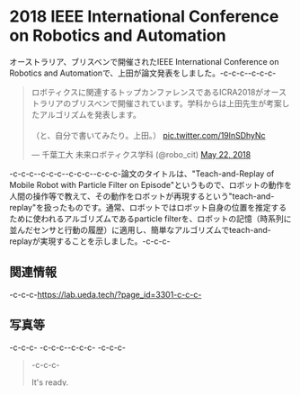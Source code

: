 # 2018 IEEE International Conference on Robotics and Automation
オーストラリア、ブリスベンで開催されたIEEE International Conference on Robotics and Automationで、上田が論文発表をしました。-c-c-c--c-c-c-<blockquote class="twitter-tweet" data-partner="tweetdeck"><p lang="ja" dir="ltr">ロボティクスに関連するトップカンファレンスであるICRA2018がオーストラリアのブリスベンで開催されています。学科からは上田先生が考案したアルゴリズムを発表します。<br><br>（と、自分で書いてみたり。上田。） <a href="https://t.co/19lnSDhyNc">pic.twitter.com/19lnSDhyNc</a></p>&mdash; 千葉工大 未来ロボティクス学科 (\@robo_cit) <a href="https://twitter.com/robo_cit/status/998792164200005632?ref_src=twsrc%5Etfw">May 22, 2018</a></blockquote>-c-c-c-<script async src="https://platform.twitter.com/widgets.js" charset="utf-8"></script>-c-c-c--c-c-c--c-c-c-論文のタイトルは、"Teach-and-Replay of Mobile Robot with Particle Filter on Episode"というもので、ロボットの動作を人間の操作等で教えて、その動作をロボットが再現するという"teach-and-replay"を扱ったものです。通常、ロボットではロボット自身の位置を推定するために使われるアルゴリズムであるparticle filterを、ロボットの記憶（時系列に並んだセンサと行動の履歴）に適用し、簡単なアルゴリズムでteach-and-replayが実現することを示しました。-c-c-c-<h2>関連情報</h2>-c-c-c-https://lab.ueda.tech/?page_id=3301-c-c-c-<h2>写真等</h2>-c-c-c-&nbsp;-c-c-c--c-c-c-&nbsp;-c-c-c-<blockquote class="twitter-tweet" data-partner="tweetdeck">-c-c-c-<p dir="ltr" lang="en">It's ready.</p>-c-c-c-10:30-13:00, Paper WeA\@N.8-c-c-c-Teach-And-Replay of Mobile Robot with Particle Filter on Episode-c-c-c--c-c-c-Ryuichi Ueda et al.-c-c-c-Chiba Inst. of Technology <a href="https://twitter.com/hashtag/icra2018?src=hash&amp;ref_src=twsrc%5Etfw">#icra2018</a> <a href="https://t.co/xq5gH8GGQ0">pic.twitter.com/xq5gH8GGQ0</a>-c-c-c--c-c-c-— Ryuichi Ueda (\@ryuichiueda) <a href="https://twitter.com/ryuichiueda/status/999059817225375744?ref_src=twsrc%5Etfw">May 22, 2018</a></blockquote>-c-c-c-<script async src="https://platform.twitter.com/widgets.js" charset="utf-8"></script>-c-c-c--c-c-c-<blockquote class="twitter-tweet" data-partner="tweetdeck"><p lang="ja" dir="ltr">会場で新しいモーションの教示に成功した。 <a href="https://t.co/pb1X0s3TQB">pic.twitter.com/pb1X0s3TQB</a></p>&mdash; Ryuichi Ueda (\@ryuichiueda) <a href="https://twitter.com/ryuichiueda/status/999082615561863168?ref_src=twsrc%5Etfw">May 23, 2018</a></blockquote>-c-c-c-<script async src="https://platform.twitter.com/widgets.js" charset="utf-8"></script>-c-c-c-
